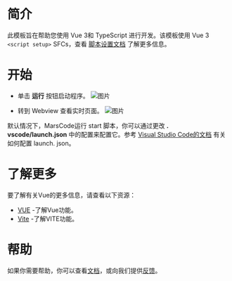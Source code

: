 # 简介
此模板旨在帮助您使用 Vue 3和 TypeScript 进行开发。该模板使用 Vue 3 `<script setup>` SFCs，查看 [脚本设置文档](https://v3.vuejs.org/api/sfc-script-setup.html#sfc-script-setup) 了解更多信息。
# 开始
* 单击 **运行** 按钮启动程序。
![图片](https://lf-cdn.marscode.com.cn/obj/eden-cn/ljhwz_lkpkbvsj/ljhwZthlaukjlkulzlp/project_template/prod/65f48f5a2ed383785b888d04ea4d25564bff6da3/images/native_nodejs_vue/image-0.jpg)

* 转到 Webview 查看实时页面。
![图片](https://lf-cdn.marscode.com.cn/obj/eden-cn/ljhwz_lkpkbvsj/ljhwZthlaukjlkulzlp/project_template/prod/65f48f5a2ed383785b888d04ea4d25564bff6da3/images/native_nodejs_vue/image-1.jpg)

默认情况下，MarsCode运行 start 脚本，你可以通过更改 **. vscode/launch.json** 中的配置来配置它。参考 [Visual Studio Code的文档](https://code.visualstudio.com/docs/editor/debugging) 有关如何配置 launch. json。
# 了解更多
要了解有关Vue的更多信息，请查看以下资源：
- [VUE](https://vuejs.org/) -了解Vue功能。
- [Vite](https://vitejs.dev/) -了解VITE功能。
# 帮助
如果你需要帮助，你可以查看[文档](https://docs.marscode.cn/)，或向我们提供[反馈](https://juejin.cn/pin/club/7359094304150650889?utm_source=doc&utm_medium=marscode)。
<!--  -->